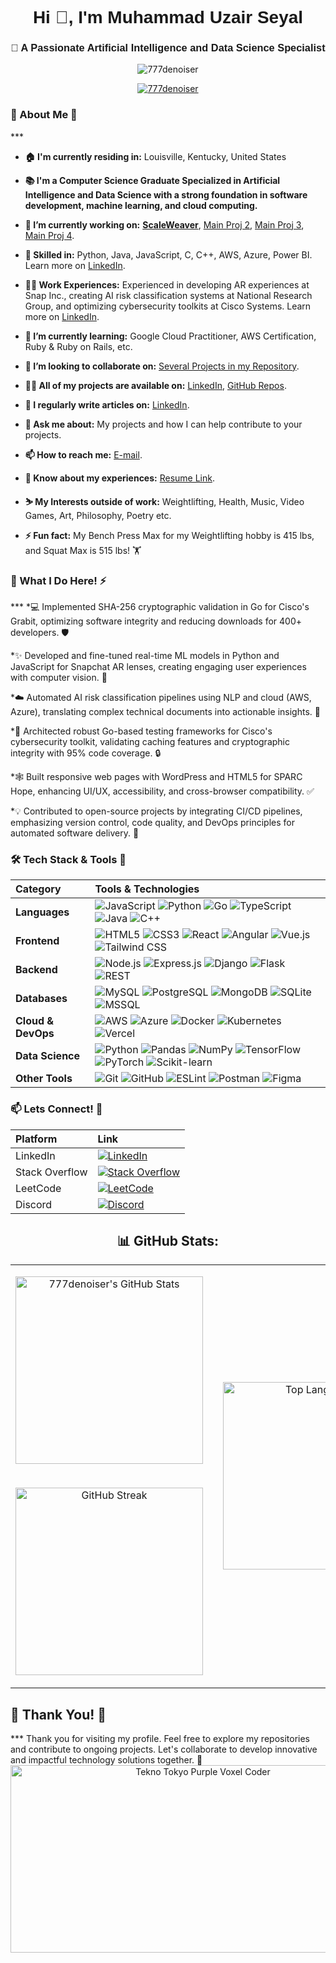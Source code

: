<div align="center">
    <h1 align="center" style="font-family:'Orbitron', sans-serif; font-weight:bold;">Hi 🚀, I'm Muhammad Uzair Seyal</h1>
    <h3 align="center" style="font-family:'Orbitron', sans-serif; font-weight:bold;">💼 A Passionate Artificial Intelligence and Data Science Specialist</h3>
    <p align="center">
        <img src="https://komarev.com/ghpvc/?username=777denoiser&label=Profile%20Views&color=brightgreen&style=flat" alt="777denoiser" />
    </p>
    <p align="center">
        <a href="https://github.com/ryo-ma/github-profile-trophy">
            <img src="https://github-profile-trophy.vercel.app/?username=777denoiser&theme=radical" alt="777denoiser" />
        </a>
    </p>
</div>





<h3>👤 About Me 📖</h3>
***

- **🏠 I'm currently residing in:** Louisville, Kentucky, United States  

- **📚 I'm a Computer Science Graduate Specialized in Artificial Intelligence and Data Science with a strong foundation in software development, machine learning, and cloud computing.**

- **🔭 I’m currently working on:** [**ScaleWeaver**](https://github.com/777Denoiser/ScaleWeaver-Adaptive-Multiscale-Network-of-Networks-Fabricator), [Main Proj 2](), [Main Proj 3](), [Main Proj 4]().

- **🤖 Skilled in:** Python, Java, JavaScript, C, C++, AWS, Azure, Power BI. Learn more on [LinkedIn](https://www.linkedin.com/in/muzairseyal).

- **🧑‍💼 Work Experiences:** Experienced in developing AR experiences at Snap Inc., creating AI risk classification systems at National Research Group, and optimizing cybersecurity toolkits at Cisco Systems. Learn more on [LinkedIn](https://www.linkedin.com/in/muzairseyal).

- **🌱 I’m currently learning:** Google Cloud Practitioner, AWS Certification, Ruby & Ruby on Rails, etc.

- **👯 I’m looking to collaborate on:** [Several Projects in my Repository](https://www.github.com/777Denoiser).

- **👨‍💻 All of my projects are available on:** [LinkedIn](https://www.linkedin.com/in/muzairseyal), [GitHub Repos](https://www.github.com/777Denoiser).

- **📝 I regularly write articles on:** [LinkedIn](https://www.linkedin.com/in/muzairseyal).

- **💬 Ask me about:** My projects and how I can help contribute to your projects.

- **📫 How to reach me:** [E-mail](uzair.seyal23@gmail.com).

- **📄 Know about my experiences:** [Resume Link](https://cardmaillouisville-my.sharepoint.com/:b:/g/personal/museya02_louisville_edu/EZwr5_AfhvNErNbjKWXavi0B-jd5jfo_1_Vk_h75Ck7qCA?e=UnwUrs).

- **⛷️ My Interests outside of work:** Weightlifting, Health, Music, Video Games, Art, Philosophy, Poetry etc.

- **⚡ Fun fact:** My Bench Press Max for my Weightlifting hobby is 415 lbs, and Squat Max is 515 lbs! 🏋




<h3>🚀 What I Do Here! ⚡</h3>
***
*💻 Implemented SHA-256 cryptographic validation in Go for Cisco's Grabit, optimizing software integrity and reducing downloads for 400+ developers. 🛡️

*✨ Developed and fine-tuned real-time ML models in Python and JavaScript for Snapchat AR lenses, creating engaging user experiences with computer vision. 👻

*☁️ Automated AI risk classification pipelines using NLP and cloud (AWS, Azure), translating complex technical documents into actionable insights. 🔬

*🧪 Architected robust Go-based testing frameworks for Cisco's cybersecurity toolkit, validating caching features and cryptographic integrity with 95% code coverage. 🔒

*🕸️ Built responsive web pages with WordPress and HTML5 for SPARC Hope, enhancing UI/UX, accessibility, and cross-browser compatibility. ✅

*💡 Contributed to open-source projects by integrating CI/CD pipelines, emphasizing version control, code quality, and DevOps principles for automated software delivery. 🚀


<h3>🛠️ Tech Stack & Tools 🧰</h3>

| Category          | Tools & Technologies                                                                                                                                                                                                                                      |
| :---------------- | :---------------------------------------------------------------------------------------------------------------------------------------------------------------------------------------------------------------------------------------------------------- |
| **Languages**     | ![JavaScript](https://img.shields.io/badge/JavaScript-F7DF1E?style=for-the-badge&logo=javascript&logoColor=black) ![Python](https://img.shields.io/badge/Python-3776AB?style=for-the-badge&logo=python&logoColor=white) ![Go](https://img.shields.io/badge/Go-00ADD8?style=for-the-badge&logo=go&logoColor=white) ![TypeScript](https://img.shields.io/badge/TypeScript-007ACC?style=for-the-badge&logo=typescript&logoColor=white) ![Java](https://img.shields.io/badge/Java-ED8B00?style=for-the-badge&logo=java&logoColor=white) ![C++](https://img.shields.io/badge/C%2B%2B-00599C?style=for-the-badge&logo=c%2B%2B&logoColor=white)  |
| **Frontend**      | ![HTML5](https://img.shields.io/badge/HTML5-E34F26?style=for-the-badge&logo=html5&logoColor=white) ![CSS3](https://img.shields.io/badge/CSS3-1572B6?style=for-the-badge&logo=css3&logoColor=white) ![React](https://img.shields.io/badge/React-61DAFB?style=for-the-badge&logo=react&logoColor=black) ![Angular](https://img.shields.io/badge/Angular-DD0031?style=for-the-badge&logo=angular&logoColor=white) ![Vue.js](https://img.shields.io/badge/Vue.js-42B883?style=for-the-badge&logo=vue.js&logoColor=white) ![Tailwind CSS](https://img.shields.io/badge/Tailwind_CSS-38B2AC?style=for-the-badge&logo=tailwind-css&logoColor=white)                                                                                                                                                                                    |
| **Backend**       | ![Node.js](https://img.shields.io/badge/Node.js-339933?style=for-the-badge&logo=nodedotjs&logoColor=white) ![Express.js](https://img.shields.io/badge/Express.js-000000?style=for-the-badge&logo=express&logoColor=white) ![Django](https://img.shields.io/badge/Django-092E20?style=for-the-badge&logo=django&logoColor=white) ![Flask](https://img.shields.io/badge/Flask-000000?style=for-the-badge&logo=flask&logoColor=white) ![REST](https://img.shields.io/badge/REST-000000?style=for-the-badge&logo=rest&logoColor=white)                                                                                                                                                         |
| **Databases**     | ![MySQL](https://img.shields.io/badge/MySQL-4479A1?style=for-the-badge&logo=mysql&logoColor=white) ![PostgreSQL](https://img.shields.io/badge/PostgreSQL-316192?style=for-the-badge&logo=postgresql&logoColor=white) ![MongoDB](https://img.shields.io/badge/MongoDB-47A248?style=for-the-badge&logo=mongodb&logoColor=white) ![SQLite](https://img.shields.io/badge/SQLite-003B57?style=for-the-badge&logo=sqlite&logoColor=white) ![MSSQL](https://img.shields.io/badge/Microsoft%20SQL%20Server-CC2927?style=for-the-badge&logo=microsoft%20sql%20server)                                                                                                                                             |
| **Cloud & DevOps**| ![AWS](https://img.shields.io/badge/AWS-232F3E?style=for-the-badge&logo=amazon-aws&logoColor=white) ![Azure](https://img.shields.io/badge/Azure-0078D4?style=for-the-badge&logo=microsoft-azure&logoColor=white) ![Docker](https://img.shields.io/badge/Docker-2496ED?style=for-the-badge&logo=docker&logoColor=white) ![Kubernetes](https://img.shields.io/badge/Kubernetes-326CE5?style=for-the-badge&logo=kubernetes&logoColor=white) ![Vercel](https://img.shields.io/badge/Vercel-000000?style=for-the-badge&logo=vercel&logoColor=white)                                                                                                                                                                 |
| **Data Science**  | ![Python](https://img.shields.io/badge/Python-3776AB?style=for-the-badge&logo=python&logoColor=white) ![Pandas](https://img.shields.io/badge/Pandas-150458?style=for-the-badge&logo=pandas&logoColor=white) ![NumPy](https://img.shields.io/badge/Numpy-013243?style=for-the-badge&logo=numpy&logoColor=white) ![TensorFlow](https://img.shields.io/badge/TensorFlow-FF6F00?style=for-the-badge&logo=tensorflow&logoColor=white) ![PyTorch](https://img.shields.io/badge/PyTorch-EE4C2C?style=for-the-badge&logo=pytorch&logoColor=white) ![Scikit-learn](https://img.shields.io/badge/Scikit_Learn-F7931E?style=for-the-badge&logo=scikit-learn&logoColor=white)                                                                                    |
| **Other Tools**   | ![Git](https://img.shields.io/badge/Git-F05032?style=for-the-badge&logo=git&logoColor=white) ![GitHub](https://img.shields.io/badge/GitHub-181717?style=for-the-badge&logo=github&logoColor=white) ![ESLint](https://img.shields.io/badge/ESLint-4A154B?style=for-the-badge&logo=eslint&logoColor=white) ![Postman](https://img.shields.io/badge/Postman-FF6C37?style=for-the-badge&logo=postman&logoColor=white) ![Figma](https://img.shields.io/badge/Figma-F24E1E?style=for-the-badge&logo=figma&logoColor=white)                                                                                                                                                                        |




<h3>📫 Lets Connect! 🤝</h3>

| Platform      | Link                                                                    |
| :------------ | :---------------------------------------------------------------------- |
| LinkedIn      | [![LinkedIn](https://img.shields.io/badge/LinkedIn-0077B5?style=for-the-badge&logo=linkedin&logoColor=white)](https://linkedin.com/in/muzairseyal) |
| Stack Overflow| [![Stack Overflow](https://img.shields.io/badge/Stack_Overflow-F58025?style=for-the-badge&logo=stack-overflow&logoColor=white)](https://stackoverflow.com/users/stackoverflow) |
| LeetCode      | [![LeetCode](https://img.shields.io/badge/LeetCode-FFA116?style=for-the-badge&logo=leetcode&logoColor=black)](https://www.leetcode.com/leetcode)       |
| Discord       | [![Discord](https://img.shields.io/badge/Discord-5865F2?style=for-the-badge&logo=discord&logoColor=white)](https://discord.gg/discord)           |




<div align="center">
    <h2>📊 GitHub Stats:</h2>
    <table>
        <tr>
            <td>
                <p align="center">
                    <img src="https://github-readme-stats.vercel.app/api?username=777denoiser&show_icons=true&theme=radical&hide=stars&count_private=true&line_height=24" width="300" alt="777denoiser's GitHub Stats" />
                </p>
            </td>
            <td><td rowspan="2">
                <p align="center">
                    <img src="https://github-readme-stats.vercel.app/api/top-langs/?username=777denoiser&layout=compact&theme=radical&langs_count=6" width="300" alt="Top Languages" />
                </p>
            </td>
        </tr>
        <tr>
            <td>
                <p align="center">
                    <img src="https://github-readme-streak-stats.herokuapp.com/?user=777denoiser&theme=radical" width="300" alt="GitHub Streak" />
                </p>
            </td>
        </tr>
    </table>
</div>

<h2>🎉 Thank You! 🎉</h2>
***
Thank you for visiting my profile. Feel free to explore my repositories and contribute to ongoing projects. Let's collaborate to develop innovative and impactful technology solutions together. 🌟

<div align="center">
    <img src="https://i.imgur.com/UA3gH0Q.png?" alt="Tekno Tokyo Purple Voxel Coder" height="300", width="600" />
</div>
